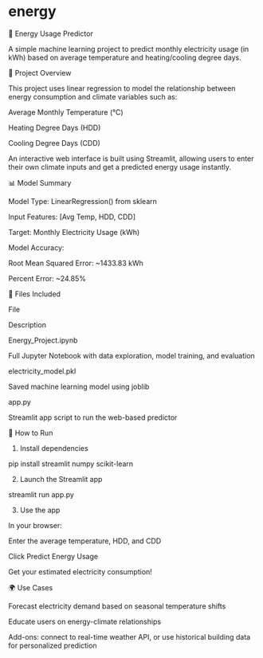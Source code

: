 # energy
🔌 Energy Usage Predictor

A simple machine learning project to predict monthly electricity usage (in kWh) based on average temperature and heating/cooling degree days.

🚀 Project Overview

This project uses linear regression to model the relationship between energy consumption and climate variables such as:

Average Monthly Temperature (°C)

Heating Degree Days (HDD)

Cooling Degree Days (CDD)

An interactive web interface is built using Streamlit, allowing users to enter their own climate inputs and get a predicted energy usage instantly.

📊 Model Summary

Model Type: LinearRegression() from sklearn

Input Features: [Avg Temp, HDD, CDD]

Target: Monthly Electricity Usage (kWh)

Model Accuracy:

Root Mean Squared Error: ~1433.83 kWh

Percent Error: ~24.85%

📂 Files Included

File

Description

Energy_Project.ipynb

Full Jupyter Notebook with data exploration, model training, and evaluation

electricity_model.pkl

Saved machine learning model using joblib

app.py

Streamlit app script to run the web-based predictor

🔧 How to Run

1. Install dependencies

pip install streamlit numpy scikit-learn

2. Launch the Streamlit app

streamlit run app.py

3. Use the app

In your browser:

Enter the average temperature, HDD, and CDD

Click Predict Energy Usage

Get your estimated electricity consumption!

🌍 Use Cases

Forecast electricity demand based on seasonal temperature shifts

Educate users on energy-climate relationships

Add-ons: connect to real-time weather API, or use historical building data for personalized prediction

